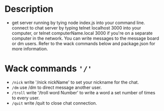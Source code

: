 
# Description
* get server running by tying node index.js into your command line. connect to chat server by typing telnet localhost 3000 into your computer, or telnet computerName.local 3000 if you're on a separate computer in the network. You can write messages to the message board or dm users. Refer to the wack commands below  and package.json for more information. 

# Wack commands `'/'`
* `/nick` write '/nick nickName' to set your nickname for the chat.
* `/dm` use /dm to direct message another user.
* `/troll` write '/troll word Number' to write a word a set number of times to every user.
* `/quit` write /quit to close chat connection.
